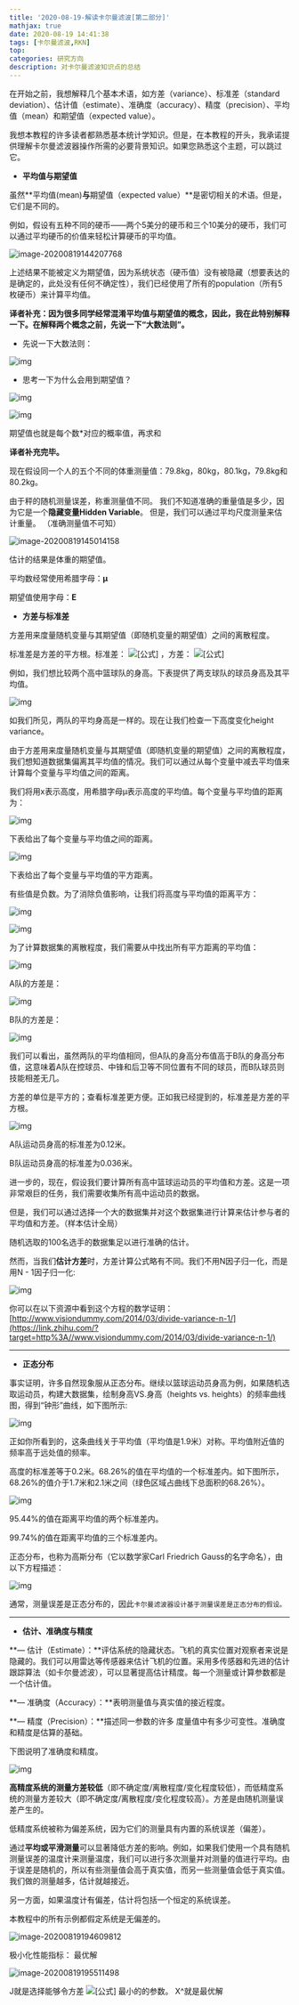 ```yaml
---
title: '2020-08-19-解读卡尔曼滤波[第二部分]'
mathjax: true
date: 2020-08-19 14:41:38
tags: [卡尔曼滤波,RKN]
top: 
categories: 研究方向
description: 对卡尔曼滤波知识点的总结
---
```


在开始之前，我想解释几个基本术语，如方差（variance）、标准差（standard deviation）、估计值（estimate）、准确度（accuracy）、精度（precision）、平均值（mean）和期望值（expected value）。

我想本教程的许多读者都熟悉基本统计学知识。但是，在本教程的开头，我承诺提供理解卡尔曼滤波器操作所需的必要背景知识。如果您熟悉这个主题，可以跳过它。

- **平均值与期望值**

虽然**平均值(mean)**与**期望值（expected value）**是密切相关的术语。但是，它们是不同的。

例如，假设有五种不同的硬币——两个5美分的硬币和三个10美分的硬币，我们可以通过平均硬币的价值来轻松计算硬币的平均值。

![image-20200819144207768](https://i.loli.net/2020/08/19/JxTbfDa2QOrz4oj.png)

上述结果不能被定义为期望值，因为系统状态（硬币值）没有被隐藏（想要表达的是确定的，此处没有任何不确定性），我们已经使用了所有的population（所有5枚硬币）来计算平均值。

**译者补充：因为很多同学经常混淆平均值与期望值的概念，因此，我在此特别解释一下。在解释两个概念之前，先说一下“大数法则”。**

- 先说一下大数法则：

![img](https://i.loli.net/2020/08/19/cHPovqVb2RFOS3r.jpg)

- 思考一下为什么会用到期望值？

![img](https://i.loli.net/2020/08/19/F6K9M4aPrJxgnOS.jpg)

![img](https://i.loli.net/2020/08/19/1QKexZgmNF6STPt.jpg)

期望值也就是每个数*对应的概率值，再求和

**译者补充完毕。**



现在假设同一个人的五个不同的体重测量值：79.8kg，80kg，80.1kg，79.8kg和80.2kg。

由于秤的随机测量误差，称重测量值不同。 我们不知道准确的重量值是多少，因为它是一个**隐藏变量Hidden Variable**。 但是，我们可以通过平均尺度测量来估计重量。    （准确测量值不可知）

![image-20200819145014158](https://i.loli.net/2020/08/19/PjARubvWoLmEV5U.png)

估计的结果是体重的期望值。

平均数经常使用希腊字母：**μ**

期望值使用字母：**E**



- **方差与标准差**

方差用来度量随机变量与其期望值（即随机变量的期望值）之间的离散程度。

标准差是方差的平方根。标准差： ![[公式]](https://www.zhihu.com/equation?tex=%5Csigma) ，方差： ![[公式]](https://www.zhihu.com/equation?tex=%5Csigma%5E%7B2%7D)

例如，我们想比较两个高中篮球队的身高。下表提供了两支球队的球员身高及其平均值。

![img](https://pic4.zhimg.com/80/v2-d6b2fea25722ffe4774167c3ca530177_1440w.png)

如我们所见，两队的平均身高是一样的。现在让我们检查一下高度变化height variance。

由于方差用来度量随机变量与其期望值（即随机变量的期望值）之间的离散程度，我们想知道数据集偏离其平均值的情况。我们可以通过从每个变量中减去平均值来计算每个变量与平均值之间的距离。

我们将用x表示高度，用希腊字母μ表示高度的平均值。每个变量与平均值的距离为：

![img](https://pic1.zhimg.com/80/v2-8aeb370b55ec20c81cd6fb0ea1581a60_1440w.jpg)

下表给出了每个变量与平均值之间的距离。

![img](https://picb.zhimg.com/80/v2-47a3cbd7c92a22bc2c1b532557d90609_1440w.png)

下表给出了每个变量与平均值的平方距离。

有些值是负数。为了消除负值影响，让我们将高度与平均值的距离平方：

![img](https://picb.zhimg.com/80/v2-2bcc387a3d7e0da6267b04936c845c17_1440w.jpg)



![img](https://pic4.zhimg.com/80/v2-759cb19ebbc545066259cfefb22237fb_1440w.png)



为了计算数据集的离散程度，我们需要从中找出所有平方距离的平均值：

![img](https://pic2.zhimg.com/80/v2-0d382cddfdce473dfc744a382782c5ac_1440w.jpg)

A队的方差是：

![img](https://pic3.zhimg.com/80/v2-9cc05c08921aab36b395d5b42134c911_1440w.png)

B队的方差是：

![img](https://pic2.zhimg.com/80/v2-2b935f764b16ebf4b3420fd0f25574a5_1440w.png)

我们可以看出，虽然两队的平均值相同，但A队的身高分布值高于B队的身高分布值，这意味着A队在控球员、中锋和后卫等不同位置有不同的球员，而B队球员则技能相差无几。

方差的单位是平方的；查看标准差更方便。正如我已经提到的，标准差是方差的平方根。

![img](https://pic1.zhimg.com/80/v2-4e5b9f3338566969fe0523fa06731489_1440w.jpg)

A队运动员身高的标准差为0.12米。

B队运动员身高的标准差为0.036米。

进一步的，现在，假设我们要计算所有高中篮球运动员的平均值和方差。这是一项非常艰巨的任务，我们需要收集所有高中运动员的数据。

但是，我们可以通过选择一个大的数据集并对这个数据集进行计算来估计参与者的平均值和方差。（样本估计全局）

随机选取的100名选手的数据集足以进行准确的估计。

然而，当我们**估计方差**时，方差计算公式略有不同。我们不用N因子归一化，而是用N - 1因子归一化:

![img](https://pic1.zhimg.com/80/v2-9045e0012dc9592019009cca6c64f97f_1440w.jpg)

你可以在以下资源中看到这个方程的数学证明：[http://www.visiondummy.com/2014/03/divide-variance-n-1/](https://link.zhihu.com/?target=http%3A//www.visiondummy.com/2014/03/divide-variance-n-1/)

------

- **正态分布**

事实证明，许多自然现象服从正态分布。继续以篮球运动员身高为例，如果随机选取运动员，构建大数据集，绘制身高VS.身高（heights vs. heights）的频率曲线图，得到“钟形”曲线，如下图所示:

![img](https://pic4.zhimg.com/80/v2-ca75549d80903118ac9a6ac08b58debc_1440w.jpg)

正如你所看到的，这条曲线关于平均值（平均值是1.9米）对称。平均值附近值的频率高于远处值的频率。

高度的标准差等于0.2米。68.26%的值在平均值的一个标准差内。如下图所示，68.26%的值介于1.7米和2.1米之间（绿色区域占曲线下总面积的68.26%）。

![img](https://pic2.zhimg.com/80/v2-0f51f3a38d61049e8dc5dd18e363c114_1440w.jpg)

95.44%的值在距离平均值的两个标准差内。

99.74%的值在距离平均值的三个标准差内。

正态分布，也称为高斯分布（它以数学家Carl Friedrich Gauss的名字命名），由以下方程描述：

![img](https://pic4.zhimg.com/80/v2-e4aee9ac01b76d9d688929e3d07ae69e_1440w.jpg)

通常，测量误差是正态分布的，因此`卡尔曼滤波器设计基于测量误差是正态分布的假设。`

------

- **估计、准确度与精度**

**— 估计（Estimate）：**评估系统的隐藏状态。飞机的真实位置对观察者来说是隐藏的。我们可以用雷达等传感器来估计飞机的位置。采用多传感器和先进的估计跟踪算法（如卡尔曼滤波），可以显著提高估计精度。每一个测量或计算参数都是一个估计值。

**— 准确度（Accuracy）：**表明测量值与真实值的接近程度。

**— 精度（Precision）：**描述同一参数的许多 度量值中有多少可变性。准确度和精度是估算的基础。

下图说明了准确度和精度。

![img](https://pic3.zhimg.com/80/v2-7a1dfe3f5186ade70b8937099fb180a8_1440w.jpg)

**高精度系统的测量方差较低**（即不确定度/离散程度/变化程度较低），而低精度系统的测量方差较大（即不确定度/离散程度/变化程度较高）。方差是由随机测量误差产生的。

低精度系统被称为偏差系统，因为它们的测量具有内置的系统误差（偏差）。

通过**平均或平滑测量**可以显著降低方差的影响。例如，如果我们使用一个具有随机测量误差的温度计来测量温度，我们可以进行多次测量并对测量的值进行平均。由于误差是随机的，所以有些测量值会高于真实值，而另一些测量值会低于真实值。我们做的测量越多，估计就越接近。

另一方面，如果温度计有偏差，估计将包括一个恒定的系统误差。

本教程中的所有示例都假定系统是无偏差的。





![image-20200819194609812](E:\myBlog\source\_posts\image-20200819194609812.png)





极小化性能指标： 最优解

![image-20200819195511498](E:\myBlog\source\_posts\image-20200819195511498.png)



J就是选择能够令方差 ![[公式]](https://www.zhihu.com/equation?tex=%5Cfrac%7B1%7D%7Bn%7D%5Csum_%7Bi%3D1%7D%5E%7Bn%7D%7B%28%7BX_%7Bi%7D%7D%28%5Ctheta_%7Bhat%7D%29-%5Cmu%29%5E2%7D) 最小的的参数。  X^就是最优解



